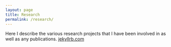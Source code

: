 ```yaml
---
layout: page
title: Research
permalink: /research/
---
```


Here I describe the various research projects that I have been involved in as
well as any publications.
[jekyllrb.com](https://jekyllrb.com/)
